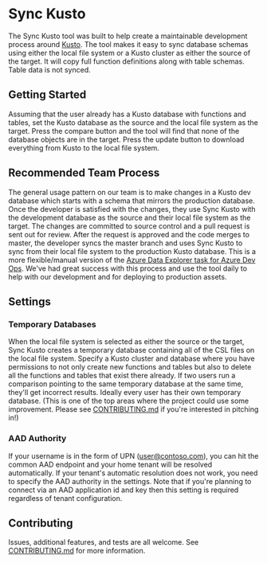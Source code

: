 # Sync Kusto

The Sync Kusto tool was built to help create a maintainable development process around [Kusto](https://docs.microsoft.com/en-us/azure/data-explorer/). The tool makes it easy to sync database schemas using either the local file system or a Kusto cluster as either the source of the target. It will copy full function definitions along with table schemas. Table data is not synced.

## Getting Started
Assuming that the user already has a Kusto database with functions and tables, set the Kusto database as the source and the local file system as the target. Press the compare button and the tool will find that none of the database objects are in the target. Press the update button to download everything from Kusto to the local file system.

## Recommended Team Process
The general usage pattern on our team is to make changes in a Kusto dev database which starts with a schema that mirrors the production database. Once the developer is satisfied with the changes, they use Sync Kusto with the development database as the source and their local file system as the target. The changes are committed to source control and a pull request is sent out for review. After the request is approved and the code merges to master, the developer syncs the master branch and uses Sync Kusto to sync from their local file system to the production Kusto database. This is a more flexible/manual version of the [Azure Data Explorer task for Azure Dev Ops](https://docs.microsoft.com/en-us/azure/data-explorer/devops). We've had great success with this process and use the tool daily to help with our development and for deploying to production assets.

## Settings
### Temporary Databases
When the local file system is selected as either the source or the target, Sync Kusto creates a temporary database containing all of the CSL files on the local file system. Specify a Kusto cluster and database where you have permissions to not only create new functions and tables but also to delete all the functions and tables that exist there already. If two users run a comparison pointing to the same temporary database at the same time, they'll get incorrect results. Ideally every user has their own temporary database. (This is one of the top areas where the project could use some improvement. Please see [CONTRIBUTING.md](CONTRIBUTING.md) if you're interested in pitching in!)

### AAD Authority
If your username is in the form of UPN (user@contoso.com), you can hit the common AAD endpoint and your home tenant will be resolved automatically. If your tenant's automatic resolution does not work, you need to specify the AAD authority in the settings. Note that if you're planning to connect via an AAD application id and key then this setting is required regardless of tenant configuration.

## Contributing
Issues, additional features, and tests are all welcome. See [CONTRIBUTING.md](CONTRIBUTING.md) for more information.
